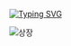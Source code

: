 [![Typing SVG](https://readme-typing-svg.demolab.com?font=Yuji+Syuku&size=150&duration=600&pause=500&color=F71A91&center=true&vCenter=true&width=500&height=190&lines=%E4%B8%80%E7%95%AA)](https://git.io/typing-svg)



![상장](https://github.com/cheiru94/cheiru94/assets/146077826/81fa367d-c601-4e8d-926e-06a4ee711e3a)
